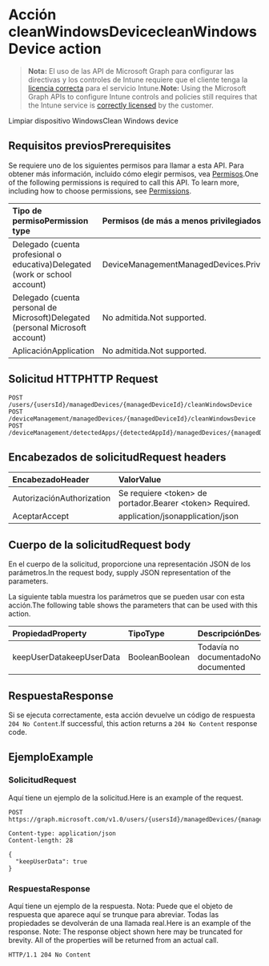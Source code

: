 # <a name="cleanwindowsdevice-action"></a><span data-ttu-id="70a5d-101">Acción cleanWindowsDevice</span><span class="sxs-lookup"><span data-stu-id="70a5d-101">cleanWindowsDevice action</span></span>

> <span data-ttu-id="70a5d-102">**Nota:** El uso de las API de Microsoft Graph para configurar las directivas y los controles de Intune requiere que el cliente tenga la [licencia correcta](https://go.microsoft.com/fwlink/?linkid=839381) para el servicio Intune.</span><span class="sxs-lookup"><span data-stu-id="70a5d-102">**Note:** Using the Microsoft Graph APIs to configure Intune controls and policies still requires that the Intune service is [correctly licensed](https://go.microsoft.com/fwlink/?linkid=839381) by the customer.</span></span>

<span data-ttu-id="70a5d-103">Limpiar dispositivo Windows</span><span class="sxs-lookup"><span data-stu-id="70a5d-103">Clean Windows device</span></span>
## <a name="prerequisites"></a><span data-ttu-id="70a5d-104">Requisitos previos</span><span class="sxs-lookup"><span data-stu-id="70a5d-104">Prerequisites</span></span>
<span data-ttu-id="70a5d-p101">Se requiere uno de los siguientes permisos para llamar a esta API. Para obtener más información, incluido cómo elegir permisos, vea [Permisos](../../../concepts/permissions_reference.md).</span><span class="sxs-lookup"><span data-stu-id="70a5d-p101">One of the following permissions is required to call this API. To learn more, including how to choose permissions, see [Permissions](../../../concepts/permissions_reference.md).</span></span>

|<span data-ttu-id="70a5d-107">Tipo de permiso</span><span class="sxs-lookup"><span data-stu-id="70a5d-107">Permission type</span></span>|<span data-ttu-id="70a5d-108">Permisos (de más a menos privilegiados)</span><span class="sxs-lookup"><span data-stu-id="70a5d-108">Permissions (from most to least privileged)</span></span>|
|:---|:---|
|<span data-ttu-id="70a5d-109">Delegado (cuenta profesional o educativa)</span><span class="sxs-lookup"><span data-stu-id="70a5d-109">Delegated (work or school account)</span></span>|<span data-ttu-id="70a5d-110">DeviceManagementManagedDevices.PriviligedOperation.All</span><span class="sxs-lookup"><span data-stu-id="70a5d-110">DeviceManagementManagedDevices.PriviligedOperation.All</span></span>|
|<span data-ttu-id="70a5d-111">Delegado (cuenta personal de Microsoft)</span><span class="sxs-lookup"><span data-stu-id="70a5d-111">Delegated (personal Microsoft account)</span></span>|<span data-ttu-id="70a5d-112">No admitida.</span><span class="sxs-lookup"><span data-stu-id="70a5d-112">Not supported.</span></span>|
|<span data-ttu-id="70a5d-113">Aplicación</span><span class="sxs-lookup"><span data-stu-id="70a5d-113">Application</span></span>|<span data-ttu-id="70a5d-114">No admitida.</span><span class="sxs-lookup"><span data-stu-id="70a5d-114">Not supported.</span></span>|

## <a name="http-request"></a><span data-ttu-id="70a5d-115">Solicitud HTTP</span><span class="sxs-lookup"><span data-stu-id="70a5d-115">HTTP Request</span></span>
<!-- {
  "blockType": "ignored"
}
-->
``` http
POST /users/{usersId}/managedDevices/{managedDeviceId}/cleanWindowsDevice
POST /deviceManagement/managedDevices/{managedDeviceId}/cleanWindowsDevice
POST /deviceManagement/detectedApps/{detectedAppId}/managedDevices/{managedDeviceId}/cleanWindowsDevice
```

## <a name="request-headers"></a><span data-ttu-id="70a5d-116">Encabezados de solicitud</span><span class="sxs-lookup"><span data-stu-id="70a5d-116">Request headers</span></span>
|<span data-ttu-id="70a5d-117">Encabezado</span><span class="sxs-lookup"><span data-stu-id="70a5d-117">Header</span></span>|<span data-ttu-id="70a5d-118">Valor</span><span class="sxs-lookup"><span data-stu-id="70a5d-118">Value</span></span>|
|:---|:---|
|<span data-ttu-id="70a5d-119">Autorización</span><span class="sxs-lookup"><span data-stu-id="70a5d-119">Authorization</span></span>|<span data-ttu-id="70a5d-120">Se requiere &lt;token&gt; de portador.</span><span class="sxs-lookup"><span data-stu-id="70a5d-120">Bearer &lt;token&gt; Required.</span></span>|
|<span data-ttu-id="70a5d-121">Aceptar</span><span class="sxs-lookup"><span data-stu-id="70a5d-121">Accept</span></span>|<span data-ttu-id="70a5d-122">application/json</span><span class="sxs-lookup"><span data-stu-id="70a5d-122">application/json</span></span>|

## <a name="request-body"></a><span data-ttu-id="70a5d-123">Cuerpo de la solicitud</span><span class="sxs-lookup"><span data-stu-id="70a5d-123">Request body</span></span>
<span data-ttu-id="70a5d-124">En el cuerpo de la solicitud, proporcione una representación JSON de los parámetros.</span><span class="sxs-lookup"><span data-stu-id="70a5d-124">In the request body, supply JSON representation of the parameters.</span></span>

<span data-ttu-id="70a5d-125">La siguiente tabla muestra los parámetros que se pueden usar con esta acción.</span><span class="sxs-lookup"><span data-stu-id="70a5d-125">The following table shows the parameters that can be used with this action.</span></span>

|<span data-ttu-id="70a5d-126">Propiedad</span><span class="sxs-lookup"><span data-stu-id="70a5d-126">Property</span></span>|<span data-ttu-id="70a5d-127">Tipo</span><span class="sxs-lookup"><span data-stu-id="70a5d-127">Type</span></span>|<span data-ttu-id="70a5d-128">Descripción</span><span class="sxs-lookup"><span data-stu-id="70a5d-128">Description</span></span>|
|:---|:---|:---|
|<span data-ttu-id="70a5d-129">keepUserData</span><span class="sxs-lookup"><span data-stu-id="70a5d-129">keepUserData</span></span>|<span data-ttu-id="70a5d-130">Boolean</span><span class="sxs-lookup"><span data-stu-id="70a5d-130">Boolean</span></span>|<span data-ttu-id="70a5d-131">Todavía no documentado</span><span class="sxs-lookup"><span data-stu-id="70a5d-131">Not yet documented</span></span>|



## <a name="response"></a><span data-ttu-id="70a5d-132">Respuesta</span><span class="sxs-lookup"><span data-stu-id="70a5d-132">Response</span></span>
<span data-ttu-id="70a5d-133">Si se ejecuta correctamente, esta acción devuelve un código de respuesta `204 No Content`.</span><span class="sxs-lookup"><span data-stu-id="70a5d-133">If successful, this action returns a `204 No Content` response code.</span></span>

## <a name="example"></a><span data-ttu-id="70a5d-134">Ejemplo</span><span class="sxs-lookup"><span data-stu-id="70a5d-134">Example</span></span>
### <a name="request"></a><span data-ttu-id="70a5d-135">Solicitud</span><span class="sxs-lookup"><span data-stu-id="70a5d-135">Request</span></span>
<span data-ttu-id="70a5d-136">Aquí tiene un ejemplo de la solicitud.</span><span class="sxs-lookup"><span data-stu-id="70a5d-136">Here is an example of the request.</span></span>
``` http
POST https://graph.microsoft.com/v1.0/users/{usersId}/managedDevices/{managedDeviceId}/cleanWindowsDevice

Content-type: application/json
Content-length: 28

{
  "keepUserData": true
}
```

### <a name="response"></a><span data-ttu-id="70a5d-137">Respuesta</span><span class="sxs-lookup"><span data-stu-id="70a5d-137">Response</span></span>
<span data-ttu-id="70a5d-p102">Aquí tiene un ejemplo de la respuesta. Nota: Puede que el objeto de respuesta que aparece aquí se trunque para abreviar. Todas las propiedades se devolverán de una llamada real.</span><span class="sxs-lookup"><span data-stu-id="70a5d-p102">Here is an example of the response. Note: The response object shown here may be truncated for brevity. All of the properties will be returned from an actual call.</span></span>
``` http
HTTP/1.1 204 No Content
```




